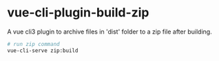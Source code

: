 # vue-cli-plugin-build-zip

A vue cli3 plugin to archive files in 'dist' folder to a zip file after building. 

``` bash
# run zip command
vue-cli-serve zip:build
```
